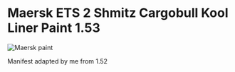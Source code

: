 # Maersk ETS 2 Shmitz Cargobull Kool Liner Paint 1.53

![Maersk paint](screen.png)

Manifest adapted by me from 1.52
